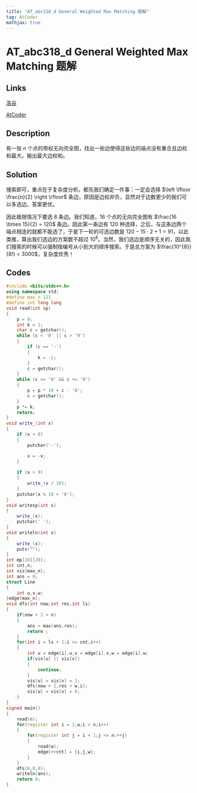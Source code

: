 ```yaml
---
title: "AT_abc318_d General Weighted Max Matching 题解"
tag: AtCoder
mathjax: true
---
```


# AT_abc318_d General Weighted Max Matching 题解

<!-- more -->


## Links

[洛谷](https://www.luogu.com.cn/problem/AT_abc318_d)

[AtCoder](https://atcoder.jp/contests/abc318/tasks/abc318_d)

## Description

有一张 $n$ 个点的带权无向完全图，找出一些边使得这些边的端点没有重合且边权和最大。输出最大边权和。

## Solution

搜索即可，重点在于复杂度分析。都先我们确定一件事：一定会选择 $\left \lfloor \frac{n}{2} \right \rfloor$ 条边，原因是边权非负，显然对于边数更少的我们可以多选边，答案更优。

因此极限情况下要选 $8$ 条边。我们知道，$16$ 个点的无向完全图有 $\frac{16 \times 15}{2} = 120$ 条边。因此第一条边有 $120$ 种选择，之后，与这条边两个端点相连的就都不能选了，于是下一轮的可选边数是 $120 - 15 \cdot 2 + 1 =  91$，以此类推，算出我们选边的方案数不超过 $10^{8}$。当然，我们选边是顺序无关的，因此我们搜索的时候可以强制按编号从小到大的顺序搜索。于是总方案为 $\frac{10^{8}}{8!} < 3000$，复杂度优秀！

## Codes

```cpp
#include <bits/stdc++.h>
using namespace std;
#define max_n 121
#define int long long
void read(int &p)
{
    p = 0;
    int k = 1;
    char c = getchar();
    while (c < '0' || c > '9')
    {
        if (c == '-')
        {
            k = -1;
        }
        c = getchar();
    }
    while (c >= '0' && c <= '9')
    {
        p = p * 10 + c - '0';
        c = getchar();
    }
    p *= k;
    return;
}
void write_(int x)
{
    if (x < 0)
    {
        putchar('-');

        x = -x;
    }
    
    if (x > 9)
    {
        write_(x / 10);
    }
    putchar(x % 10 + '0');
}
void writesp(int x)
{
    write_(x);
    putchar(' ');
}
void writeln(int x)
{
    write_(x);
    puts("");
}
int mp[20][20];
int cnt,n;
int vis[max_n];
int ans = 0;
struct Line
{
    int u,v,w;
}edge[max_n];
void dfs(int now,int res,int ls)
{
    if(now + 2 > n)
    {
        ans = max(ans,res);
        return ;
    }
    for(int i = ls + 1;i <= cnt;i++)
    {
        int u = edge[i].u,v = edge[i].v,w = edge[i].w;
        if(vis[u] || vis[v])
        {
            continue;
        }
        vis[u] = vis[v] = 1;
        dfs(now + 2,res + w,i);
        vis[u] = vis[v] = 0;
    }
}
signed main()
{
    read(n);
    for(register int i = 1,w;i < n;i++)
    {
        for(register int j = i + 1;j <= n;++j)
        {
            read(w);
            edge[++cnt] = {i,j,w};
        }
    }
    dfs(0,0,0);
    writeln(ans);
    return 0;
}
```
